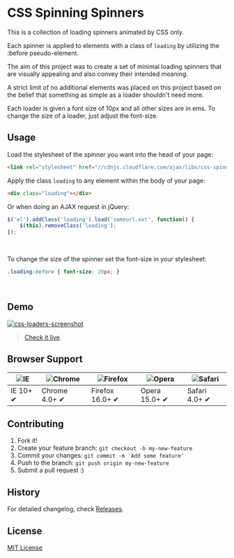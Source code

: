 # CSS Spinning Spinners

This is a collection of loading spinners animated by CSS only.

Each spinner is applied to elements with a class of `loading` by utilizing the :before pseudo-element.

The aim of this project was to create a set of minimal loading spinners that are visually appealing and also convey their intended meaning.

A strict limit of no additional elements was placed on this project based on the belief that something as simple as a loader shouldn't need more.

Each loader is given a font size of 10px and all other sizes are in ems. To change the size of a loader, just adjust the font-size.

## Usage

Load the stylesheet of the spinner you want into the head of your page:
```html
<link rel="stylesheet" href="//cdnjs.cloudflare.com/ajax/libs/css-spinning-spinners/1.1.0/load2.css" />
```

Apply the class `loading` to any element within the body of your page:
```html
<div class="loading"></div>
```

Or when doing an AJAX request in jQuery:
```javascript
$('el').addClass('loading').load('someurl.ext', function() {
	$(this).removeClass('loading');
});
```

&nbsp;

To change the size of the spinner set the font-size in your stylesheet:
```css
.loading:before { font-size: 20px; }
```

&nbsp;

## Demo

[![css-loaders-screenshot](http://billynate.github.io/css-spinning-spinners/images/css-loaders-screenshot.jpg)](http://billynate.github.io/css-spinning-spinners)

> [Check it live](http://billynate.github.io/css-spinning-spinners).

## Browser Support

![IE](https://raw.github.com/alrra/browser-logos/master/internet-explorer/internet-explorer_48x48.png) | ![Chrome](https://raw.github.com/alrra/browser-logos/master/chrome/chrome_48x48.png) | ![Firefox](https://raw.github.com/alrra/browser-logos/master/firefox/firefox_48x48.png) | ![Opera](https://raw.github.com/alrra/browser-logos/master/opera/opera_48x48.png) | ![Safari](https://raw.github.com/alrra/browser-logos/master/safari/safari_48x48.png)
--- | --- | --- | --- | --- |
IE 10+ ✔ | Chrome 4.0+ ✔ | Firefox 16.0+ ✔ | Opera 15.0+ ✔ | Safari 4.0+ ✔ |

## Contributing

1. Fork it!
2. Create your feature branch: `git checkout -b my-new-feature`
3. Commit your changes: `git commit -m 'Add some feature'`
4. Push to the branch: `git push origin my-new-feature`
5. Submit a pull request :)

## History

For detailed changelog, check [Releases](https://github.com/BillyNate/css-spinning-spinners/releases).

## License

[MIT License](LICENSE)